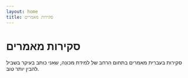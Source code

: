 ```yaml
---
layout: home
title: סקירות מאמרים
---
```

# סקירות מאמרים
סקירות בעברית מאמרים בתחום הרחב של למידת מכונה, שאני כותב בעיקר בשביל להבין יותר טוב.